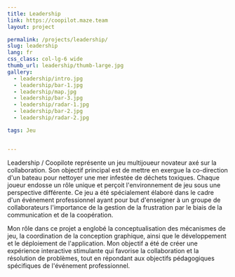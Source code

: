 ```yaml
---
title: Leadership
link: https://coopilot.maze.team
layout: project

permalink: /projects/leadership/
slug: leadership
lang: fr
css_class: col-lg-6 wide
thumb_url: leadership/thumb-large.jpg
gallery:
  - leadership/intro.jpg 
  - leadership/bar-1.jpg 
  - leadership/map.jpg 
  - leadership/bar-3.jpg 
  - leadership/radar-1.jpg 
  - leadership/bar-2.jpg 
  - leadership/radar-2.jpg 

tags: Jeu


---
```


Leadership / Coopilote représente un jeu multijoueur novateur axé sur la collaboration. Son objectif principal est de mettre en exergue la co-direction d'un bateau pour nettoyer une mer infestée de déchets toxiques. Chaque joueur endosse un rôle unique et perçoit l'environnement de jeu sous une perspective différente. Ce jeu a été spécialement élaboré dans le cadre d'un événement professionnel ayant pour but d'enseigner à un groupe de collaborateurs l'importance de la gestion de la frustration par le biais de la communication et de la coopération.

Mon rôle dans ce projet a englobé la conceptualisation des mécanismes de jeu, la coordination de la conception graphique, ainsi que le développement et le déploiement de l'application. Mon objectif a été de créer une expérience interactive stimulante qui favorise la collaboration et la résolution de problèmes, tout en répondant aux objectifs pédagogiques spécifiques de l'événement professionnel.